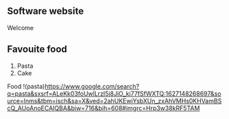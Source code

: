## Software website
Welcome
## Favouite food
1. Pasta
2. Cake

Food
!(pasta)https://www.google.com/search?q=pasta&sxsrf=ALeKk03foUwlLrzI5j8JiO_ki77fSfWXTQ:1627148268697&source=lnms&tbm=isch&sa=X&ved=2ahUKEwjYsbXUn_zxAhVMHs0KHVamBScQ_AUoAnoECAIQBA&biw=716&bih=608#imgrc=Hrp3w38kRF5TAM

